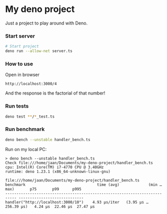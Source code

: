 # My deno project

Just a project to play around with Deno.


### Start server

```bash
# Start project
deno run --allow-net server.ts
```

### How to use

Open in browser

```
http://localhost:3000/4
```

And the response is the factorial of that number!

### Run tests

```bash
deno test **/*_test.ts
```

### Run benchmark

```bash
deno bench --unstable handler_bench.ts
```

Run on my local PC:

```
> deno bench --unstable handler_bench.ts
Check file:///home/jaan/Documents/my-deno-project/handler_bench.ts
cpu: Intel(R) Core(TM) i7-4770 CPU @ 3.40GHz
runtime: deno 1.23.1 (x86_64-unknown-linux-gnu)

file:///home/jaan/Documents/my-deno-project/handler_bench.ts
benchmark                                time (avg)             (min … max)       p75       p99      p995
--------------------------------------------------------------------------- -----------------------------
handler("http://localhost:3000/10")    4.93 µs/iter   (3.95 µs … 256.39 µs)   4.24 µs  22.46 µs  27.47 µs
```